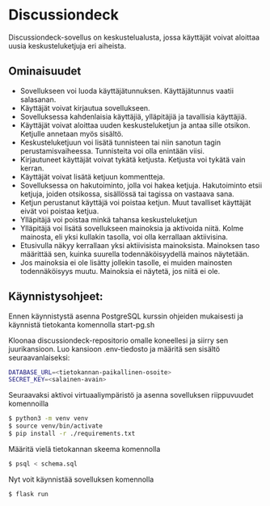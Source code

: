 # Discussiondeck

Discussiondeck-sovellus on keskustelualusta, jossa käyttäjät voivat aloittaa uusia keskusteluketjuja eri aiheista.


## Ominaisuudet

- Sovellukseen voi luoda käyttäjätunnuksen. Käyttäjätunnus vaatii salasanan.
- Käyttäjät voivat kirjautua sovellukseen.
- Sovelluksessa kahdenlaisia käyttäjiä, ylläpitäjiä ja tavallisia käyttäjiä.
- Käyttäjät voivat aloittaa uuden keskusteluketjun ja antaa sille otsikon. Ketjulle annetaan myös sisältö.
- Keskusteluketjuun voi lisätä tunnisteen tai niin sanotun tagin perustamisvaiheessa. Tunnisteita voi olla enintään viisi.
- Kirjautuneet käyttäjät voivat tykätä ketjusta. Ketjusta voi tykätä vain kerran.
- Käyttäjät voivat lisätä ketjuun kommentteja.
- Sovelluksessa on hakutoiminto, jolla voi hakea ketjuja. Hakutoiminto etsii ketjuja, joiden otsikossa, sisällössä tai tagissa on vastaava sana.
- Ketjun perustanut käyttäjä voi poistaa ketjun. Muut tavalliset käyttäjät eivät voi poistaa ketjua.
- Ylläpitäjä voi poistaa minkä tahansa keskusteluketjun
- Ylläpitäjä voi lisätä sovellukseen mainoksia ja aktivoida niitä. Kolme mainosta, eli yksi kullakin tasolla, voi olla kerrallaan aktiivisina.
- Etusivulla näkyy kerrallaan yksi aktiivisista mainoksista. Mainoksen taso määrittää sen, kuinka suurella todennäköisyydellä mainos näytetään.
- Jos mainoksia ei ole lisätty jollekin tasolle, ei muiden mainosten todennäköisyys muutu. Mainoksia ei näytetä, jos niitä ei ole. 



## Käynnistysohjeet:
Ennen käynnistystä asenna PostgreSQL kurssin ohjeiden mukaisesti ja käynnistä tietokanta komennolla start-pg.sh

Kloonaa discussiondeck-repositorio omalle koneellesi ja siirry sen juurikansioon. Luo kansioon .env-tiedosto ja määritä sen sisältö seuraavanlaiseksi:

```bash
DATABASE_URL=<tietokannan-paikallinen-osoite>
SECRET_KEY=<salainen-avain>
```

Seuraavaksi aktivoi virtuaaliympäristö ja asenna sovelluksen riippuvuudet komennoilla

```bash
$ python3 -m venv venv
$ source venv/bin/activate
$ pip install -r ./requirements.txt
```

Määritä vielä tietokannan skeema komennolla

```bash
$ psql < schema.sql
```

Nyt voit käynnistää sovelluksen komennolla

```bash
$ flask run
```

